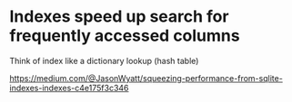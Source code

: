 # Indexes speed up search for frequently accessed columns

Think of index like a dictionary lookup (hash table)

https://medium.com/@JasonWyatt/squeezing-performance-from-sqlite-indexes-indexes-c4e175f3c346
